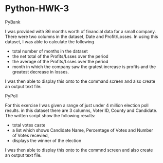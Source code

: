 # Python-HWK-3

PyBank

I was provided with 86 months worth of financial data for a small company. There were two columns in the dataset, Date and Profit/Losses. In using this dataset, I was able to calculate the following
- total number of months in the dataset
- the net total of the Profits/Lsses over the period
- the average of the Profits/Lsses over the period
- month in which the company saw the gratest increase is profits and the greatest decrease in losses. 

I was then able to display this onto to the command screen and also create an output text file. 

PyPoll

For this exercise I was given a range of just under 4 million election poll results. in this dataset there are 3 columns, Voter ID, County and Candidate. The written script show the following results:
- total votes caste
- a list which shows Candidate Name, Percentage of Votes and Number of Votes recevied, 
- displays the winner of the election 

I was then able to display this onto to the commnd screen and also create an output text file. 
